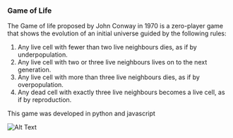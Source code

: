 ### Game of Life 
The Game of life proposed by John Conway in 1970 is a zero-player game that shows the evolution of an initial universe guided by the following rules: 
1. Any live cell with fewer than two live neighbours dies, as if by underpopulation.
2. Any live cell with two or three live neighbours lives on to the next generation.
3. Any live cell with more than three live neighbours dies, as if by overpopulation.
4. Any dead cell with exactly three live neighbours becomes a live cell, as if by reproduction.

This game was developed in python and javascript

![Alt Text](https://media.giphy.com/media/rdjDjQsSlxYS7wXtLh/giphy.gif)
